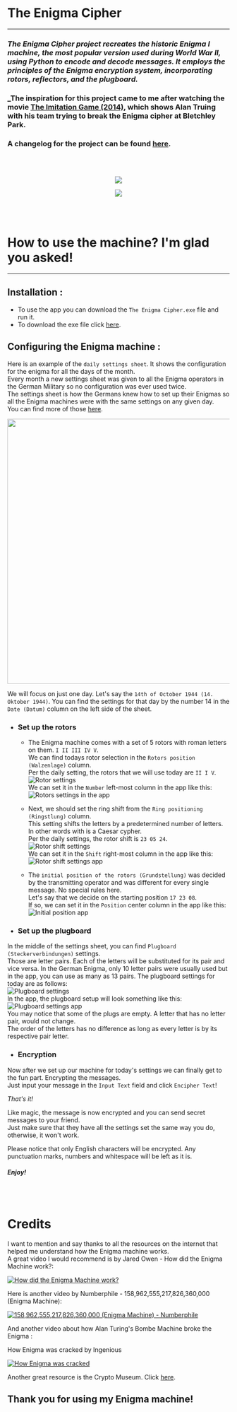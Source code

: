 # The Enigma Cipher
---
### _The Enigma Cipher project recreates the historic Enigma I machine, the most popular version used during World War II, using Python to encode and decode messages. It employs the principles of the Enigma encryption system, incorporating rotors, reflectors, and the plugboard._  
### _The inspiration for this project came to me after watching the movie [The Imitation Game (2014)](https://www.youtube.com/watch?v=nuPZUUED5uk), which shows Alan Truing with his team trying to break the Enigma cipher at Bletchley Park.  

### A changelog for the project can be found [here](https://github.com/DanielDekhtyar/The-Enigma-Cipher/blob/main/CHANGELOG.md).  

<br> </br>

<p align="center">
  <img src = "assets/Enigma logo.png" />
</p>

<p align="center">
  <img src = "assets/README/enigma in the field.jpg" />
</p>

<br></br>
# How to use the machine? I'm glad you asked!
---
## Installation :  
- To use the app you can download the `The Enigma Cipher.exe` file and run it.
- To download the exe file click [here](https://github.com/DanielDekhtyar/The-Enigma-Cipher/raw/main/The%20Enigma%20Cipher.exe).

## Configuring the Enigma machine : 
 Here is an example of the `daily settings sheet`. It shows the configuration for the enigma for all the days of the month.  
 Every month a new settings sheet was given to all the Enigma operators in the German Military so no configuration was ever used twice.  
 The settings sheet is how the Germans knew how to set up their Enigmas so all the Enigma machines were with the same settings on any given day.  
 You can find more of those [here](https://www.google.com/search?q=enigma+settings+code+sheet&newwindow=1&sca_esv=eecfb1e247dfd8d4&udm=2&biw=1536&bih=722&sxsrf=ACQVn0_StacF1nd-XovoF-shNo1GkccIqQ%3A1708018546816&ei=ckvOZbueMcuH9u8P46mloAo&ved=0ahUKEwi7n4L28K2EAxXLg_0HHeNUCaQQ4dUDCBA&uact=5&oq=enigma+settings+code+sheet&gs_lp=Egxnd3Mtd2l6LXNlcnAiGmVuaWdtYSBzZXR0aW5ncyBjb2RlIHNoZWV0SOQMULsCWO0IcAF4AJABAJgB5QGgAcgHqgEFMC40LjG4AQPIAQD4AQHCAgQQIxgn4gMEGAEgQYgGAQ&sclient=gws-wiz-serp).

<p align="left">
  <img src = "assets/README/Enigma-settings-sheet.jpg" width=600 />
</p>

We will focus on just one day. Let's say the `14th of October 1944 (14. Oktober 1944)`. You can find the settings for that day by the number 14 in the `Date (Datum)` column on the left side of the sheet.

- ### Set up the rotors
    - The Enigma machine comes with a set of 5 rotors with roman letters on them. `I II III IV V`.  
    We can find todays rotor selection in the `Rotors position (Walzenlage)` column.  
    Per the daily setting, the rotors that we will use today are `II I V`.  
    ![Rotor settings](<assets/README/Rotor settings.png>)  
    We can set it in the `Number` left-most column in the app like this:  
    ![Rotors settings in the app](<assets/README/Rotor settings app.png>)  
  
    - Next, we should set the ring shift from the `Ring positioning (Ringstlung)` column.  
    This setting shifts the letters by a predetermined number of letters. In other words with is a Caesar cypher.  
    Per the daily settings, the rotor shift is `23 05 24`.  
    ![Rotor shift settings](<assets/README/Shift setting.png>)  
    We can set it in the `Shift` right-most column in the app like this:  
    ![Rotor shift settings app](<assets/README/Shift settings app.png>)  
  
    - The `initial position of the rotors (Grundstellung)` was decided by the transmitting operator and was different for every single message. No special rules here.  
    Let's say that we decide on the starting position `17 23 08`.  
    If so, we can set it in the `Position` center column in the app like this:  
    ![Initial position app](<assets/README/Initial position app.png>)  

- ### Set up the plugboard
In the middle of the settings sheet, you can find `Plugboard (Steckerverbindungen)` settings.  
Those are letter pairs. Each of the letters will be substituted for its pair and vice versa.
In the German Enigma, only 10 letter pairs were usually used but in the app, you can use as many as 13 pairs.
The plugboard settings for today are as follows:  
![Plugboard settings](<assets/README/Plugboard settings.png>)  
In the app, the plugboard setup will look something like this:  
![Plugboard settings app](<assets/README/Plugboard settings app.png>)  
You may notice that some of the plugs are empty. A letter that has no letter pair, would not change.  
The order of the letters has no difference as long as every letter is by its respective pair letter.  


- ### Encryption
Now after we set up our machine for today's settings we can finally get to the fun part. Encrypting the messages.  
Just input your message in the `Input Text` field and click `Encipher Text`!  

_That's it!_  
 
Like magic, the message is now encrypted and you can send secret messages to your friend.  
Just make sure that they have all the settings set the same way you do, otherwise, it won't work.  
  
Please notice that only English characters will be encrypted. Any punctuation marks, numbers and whitespace will be left as it is.  

#### _Enjoy!_

<br></br>
# Credits
I want to mention and say thanks to all the resources on the internet that helped me understand how the Enigma machine works.  
A great video I would recommend is by Jared Owen - How did the Enigma Machine work?:  

[![How did the Enigma Machine work?](https://img.youtube.com/vi/ybkkiGtJmkM/0.jpg)](https://www.youtube.com/watch?v=ybkkiGtJmkM)

Here is another video by Numberphile - 158,962,555,217,826,360,000 (Enigma Machine):

[![158,962,555,217,826,360,000 (Enigma Machine) - Numberphile](https://img.youtube.com/vi/G2_Q9FoD-oQ/0.jpg)](https://www.youtube.com/watch?v=G2_Q9FoD-oQ)

And another video about how Alan Turing's Bombe Machine broke the Enigma :

How Enigma was cracked by Ingenious

[![How Enigma was cracked](https://img.youtube.com/vi/zCn3GCOwmeI/0.jpg)](https://www.youtube.com/watch?v=zCn3GCOwmeI)


Another great resource is the Crypto Museum. Click [here](https://www.cryptomuseum.com/crypto/enigma/i/).


## Thank you for using my Enigma machine!